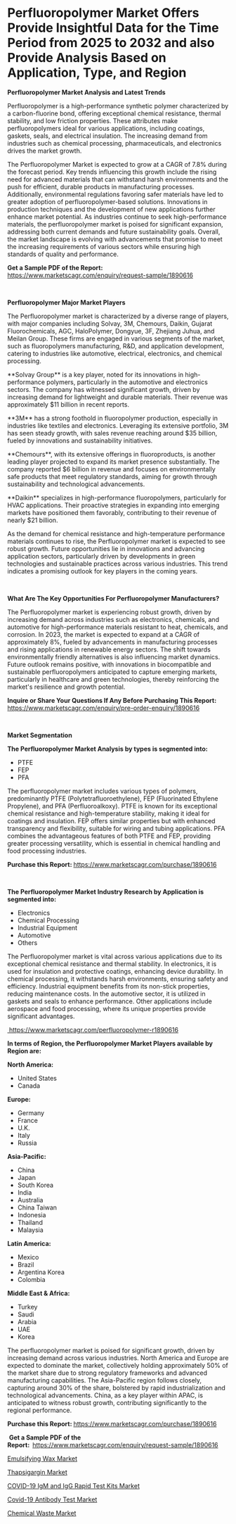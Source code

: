 <p><h1>Perfluoropolymer Market Offers Provide Insightful Data for the Time Period from 2025 to 2032 and also Provide Analysis Based on Application, Type, and Region</h1></p><p><strong>Perfluoropolymer Market Analysis and Latest Trends</strong></p>
<p><p>Perfluoropolymer is a high-performance synthetic polymer characterized by a carbon-fluorine bond, offering exceptional chemical resistance, thermal stability, and low friction properties. These attributes make perfluoropolymers ideal for various applications, including coatings, gaskets, seals, and electrical insulation. The increasing demand from industries such as chemical processing, pharmaceuticals, and electronics drives the market growth.</p><p>The Perfluoropolymer Market is expected to grow at a CAGR of 7.8% during the forecast period. Key trends influencing this growth include the rising need for advanced materials that can withstand harsh environments and the push for efficient, durable products in manufacturing processes. Additionally, environmental regulations favoring safer materials have led to greater adoption of perfluoropolymer-based solutions. Innovations in production techniques and the development of new applications further enhance market potential. As industries continue to seek high-performance materials, the perfluoropolymer market is poised for significant expansion, addressing both current demands and future sustainability goals. Overall, the market landscape is evolving with advancements that promise to meet the increasing requirements of various sectors while ensuring high standards of quality and performance.</p></p>
<p><strong>Get a Sample PDF of the Report:&nbsp;</strong> <a href="https://www.marketscagr.com/enquiry/request-sample/1890616?utm_campaign=1944&utm_medium=2&utm_source=Github&utm_content=ia&utm_term=31012025&utm_id=perfluoropolymer">https://www.marketscagr.com/enquiry/request-sample/1890616</a></p>
<p>&nbsp;</p>
<p><strong>Perfluoropolymer Major Market Players</strong></p>
<p><p>The Perfluoropolymer market is characterized by a diverse range of players, with major companies including Solvay, 3M, Chemours, Daikin, Gujarat Fluorochemicals, AGC, HaloPolymer, Dongyue, 3F, Zhejiang Juhua, and Meilan Group. These firms are engaged in various segments of the market, such as fluoropolymers manufacturing, R&D, and application development, catering to industries like automotive, electrical, electronics, and chemical processing.</p><p>**Solvay Group** is a key player, noted for its innovations in high-performance polymers, particularly in the automotive and electronics sectors. The company has witnessed significant growth, driven by increasing demand for lightweight and durable materials. Their revenue was approximately $11 billion in recent reports.</p><p>**3M** has a strong foothold in fluoropolymer production, especially in industries like textiles and electronics. Leveraging its extensive portfolio, 3M has seen steady growth, with sales revenue reaching around $35 billion, fueled by innovations and sustainability initiatives.</p><p>**Chemours**, with its extensive offerings in fluoroproducts, is another leading player projected to expand its market presence substantially. The company reported $6 billion in revenue and focuses on environmentally safe products that meet regulatory standards, aiming for growth through sustainability and technological advancements.</p><p>**Daikin** specializes in high-performance fluoropolymers, particularly for HVAC applications. Their proactive strategies in expanding into emerging markets have positioned them favorably, contributing to their revenue of nearly $21 billion.</p><p>As the demand for chemical resistance and high-temperature performance materials continues to rise, the Perfluoropolymer market is expected to see robust growth. Future opportunities lie in innovations and advancing application sectors, particularly driven by developments in green technologies and sustainable practices across various industries. This trend indicates a promising outlook for key players in the coming years.</p></p>
<p>&nbsp;</p>
<p><strong>What Are The Key Opportunities For Perfluoropolymer Manufacturers?</strong></p>
<p><p>The Perfluoropolymer market is experiencing robust growth, driven by increasing demand across industries such as electronics, chemicals, and automotive for high-performance materials resistant to heat, chemicals, and corrosion. In 2023, the market is expected to expand at a CAGR of approximately 8%, fueled by advancements in manufacturing processes and rising applications in renewable energy sectors. The shift towards environmentally friendly alternatives is also influencing market dynamics. Future outlook remains positive, with innovations in biocompatible and sustainable perfluoropolymers anticipated to capture emerging markets, particularly in healthcare and green technologies, thereby reinforcing the market's resilience and growth potential.</p></p>
<p><strong>Inquire or Share Your Questions If Any Before Purchasing This Report:</strong> <a href="https://www.marketscagr.com/enquiry/pre-order-enquiry/1890616?utm_campaign=1944&utm_medium=2&utm_source=Github&utm_content=ia&utm_term=31012025&utm_id=perfluoropolymer">https://www.marketscagr.com/enquiry/pre-order-enquiry/1890616</a></p>
<p>&nbsp;</p>
<p><strong>Market Segmentation</strong></p>
<p><strong>The Perfluoropolymer Market Analysis by types is segmented into:</strong></p>
<p><ul><li>PTFE</li><li>FEP</li><li>PFA</li></ul></p>
<p><p>The perfluoropolymer market includes various types of polymers, predominantly PTFE (Polytetrafluoroethylene), FEP (Fluorinated Ethylene Propylene), and PFA (Perfluoroalkoxy). PTFE is known for its exceptional chemical resistance and high-temperature stability, making it ideal for coatings and insulation. FEP offers similar properties but with enhanced transparency and flexibility, suitable for wiring and tubing applications. PFA combines the advantageous features of both PTFE and FEP, providing greater processing versatility, which is essential in chemical handling and food processing industries.</p></p>
<p><strong>Purchase this Report:&nbsp;</strong><a href="https://www.marketscagr.com/purchase/1890616?utm_campaign=1944&utm_medium=2&utm_source=Github&utm_content=ia&utm_term=31012025&utm_id=perfluoropolymer">https://www.marketscagr.com/purchase/1890616</a></p>
<p>&nbsp;</p>
<p><strong>The Perfluoropolymer Market Industry Research by Application is segmented into:</strong></p>
<p><ul><li>Electronics</li><li>Chemical Processing</li><li>Industrial Equipment</li><li>Automotive</li><li>Others</li></ul></p>
<p><p>The Perfluoropolymer market is vital across various applications due to its exceptional chemical resistance and thermal stability. In electronics, it is used for insulation and protective coatings, enhancing device durability. In chemical processing, it withstands harsh environments, ensuring safety and efficiency. Industrial equipment benefits from its non-stick properties, reducing maintenance costs. In the automotive sector, it is utilized in gaskets and seals to enhance performance. Other applications include aerospace and food processing, where its unique properties provide significant advantages.</p></p>
<p><a href="https://www.marketscagr.com/perfluoropolymer-r1890616?utm_campaign=1944&utm_medium=2&utm_source=Github&utm_content=ia&utm_term=31012025&utm_id=perfluoropolymer">&nbsp;https://www.marketscagr.com/perfluoropolymer-r1890616</a></p>
<p><strong>In terms of Region, the Perfluoropolymer Market Players available by Region are:</strong></p>
<p>
    <p> <strong> North America: </strong>
        <ul>
            <li>United States</li>
            <li>Canada</li>
        </ul>
        </p> 
    <p> <strong> Europe: </strong>
        <ul>
            <li>Germany</li>
            <li>France</li>
            <li>U.K.</li>
            <li>Italy</li>
            <li>Russia</li>
        </ul>
        </p> 
    <p> <strong> Asia-Pacific: </strong>
        <ul>
            <li>China</li>
            <li>Japan</li>
            <li>South Korea</li>
            <li>India</li>
            <li>Australia</li>
            <li>China Taiwan</li>
            <li>Indonesia</li>
            <li>Thailand</li>
            <li>Malaysia</li>
        </ul>
        </p> 
    <p> <strong> Latin America: </strong>
        <ul>
            <li>Mexico</li>
            <li>Brazil</li>
            <li>Argentina Korea</li>
            <li>Colombia</li>
        </ul>
        </p> 
    <p> <strong> Middle East & Africa: </strong>
        <ul>
            <li>Turkey</li>
            <li>Saudi</li>
            <li>Arabia</li>
            <li>UAE</li>
            <li>Korea</li>
        </ul>
    </p>
    </p>
<p><p>The perfluoropolymer market is poised for significant growth, driven by increasing demand across various industries. North America and Europe are expected to dominate the market, collectively holding approximately 50% of the market share due to strong regulatory frameworks and advanced manufacturing capabilities. The Asia-Pacific region follows closely, capturing around 30% of the share, bolstered by rapid industrialization and technological advancements. China, as a key player within APAC, is anticipated to witness robust growth, contributing significantly to the regional performance.</p></p>
<p><strong>Purchase this Report: </strong><a href="https://www.marketscagr.com/purchase/1890616?utm_campaign=1944&utm_medium=2&utm_source=Github&utm_content=ia&utm_term=31012025&utm_id=perfluoropolymer">https://www.marketscagr.com/purchase/1890616</a></p>
<p>&nbsp;<strong>Get a Sample PDF of the Report:&nbsp;&nbsp;</strong><a href="https://www.marketscagr.com/enquiry/request-sample/1890616?utm_campaign=1944&utm_medium=2&utm_source=Github&utm_content=ia&utm_term=31012025&utm_id=perfluoropolymer">https://www.marketscagr.com/enquiry/request-sample/1890616</a></p>
<p><strong></strong></p>
<p><p><a href="https://github.com/MarciaRunte/Market-Research-Report-List-1/blob/main/emulsifying-wax-market.md?utm_campaign=1944&utm_medium=2&utm_source=Github&utm_content=ia&utm_term=31012025&utm_id=perfluoropolymer">Emulsifying Wax Market</a></p><p><a href="https://www.linkedin.com/pulse/thapsigargin-market-demand-revenue-insights-14-cagr-from-stmef?utm_campaign=1944&utm_medium=2&utm_source=Github&utm_content=ia&utm_term=31012025&utm_id=perfluoropolymer">Thapsigargin Market</a></p><p><a href="https://www.linkedin.com/pulse/covid-19-igm-igg-rapid-test-kits-market-analysis-latest-marketing-cp39f?utm_campaign=1944&utm_medium=2&utm_source=Github&utm_content=ia&utm_term=31012025&utm_id=perfluoropolymer">COVID-19 IgM and IgG Rapid Test Kits Market</a></p><p><a href="https://www.linkedin.com/pulse/growth-revenue-projections-covid-19-antibody-test-market-53-hqzkf?utm_campaign=1944&utm_medium=2&utm_source=Github&utm_content=ia&utm_term=31012025&utm_id=perfluoropolymer">Covid-19 Antibody Test Market</a></p><p><a href="https://github.com/Chiragrp22/Market-Research-Report-List-7/blob/main/chemical-waste-market.md?utm_campaign=1944&utm_medium=2&utm_source=Github&utm_content=ia&utm_term=31012025&utm_id=perfluoropolymer">Chemical Waste Market</a></p></p>
